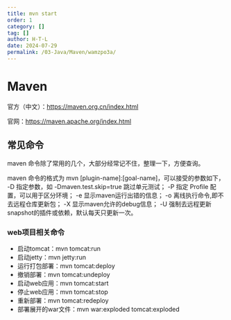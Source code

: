 ```yaml
---
title: mvn start
order: 1
category: []
tag: []
author: H·T·L
date: 2024-07-29
permalink: /03-Java/Maven/wamzpo3a/
---
```

# Maven

官方（中文）：https://maven.org.cn/index.html

官网：https://maven.apache.org/index.html





## 常见命令

maven 命令除了常用的几个，大部分经常记不住，整理一下，方便查询。

maven 命令的格式为 mvn [plugin-name]:[goal-name]，可以接受的参数如下，
		-D 指定参数，如 -Dmaven.test.skip=true 跳过单元测试；
		-P 指定 Profile 配置，可以用于区分环境；
		-e 显示maven运行出错的信息；
		-o 离线执行命令,即不去远程仓库更新包；
		-X 显示maven允许的debug信息；
		-U 强制去远程更新snapshot的插件或依赖，默认每天只更新一次。

### web项目相关命令

- 启动tomcat：mvn tomcat:run
- 启动jetty：mvn jetty:run
- 运行打包部署：mvn tomcat:deploy
- 撤销部署：mvn tomcat:undeploy
- 启动web应用：mvn tomcat:start
- 停止web应用：mvn tomcat:stop
- 重新部署：mvn tomcat:redeploy
- 部署展开的war文件：mvn war:exploded tomcat:exploded